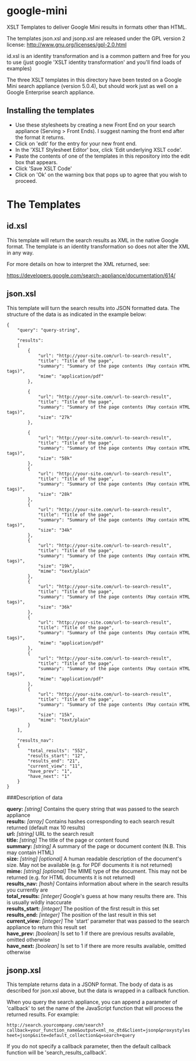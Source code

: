 google-mini
===========

XSLT Templates to deliver Google Mini results in formats other than HTML.
    
The templates json.xsl and jsonp.xsl are released under the GPL version 2 license: http://www.gnu.org/licenses/gpl-2.0.html

id.xsl is an identity transformation and is a common pattern and free for you to use (just google 'XSLT identity transformation' and you'll find loads of examples)

The three XSLT templates in this directory have been tested on a Google Mini search appliance (version 5.0.4), but should work just as well on a Google Enterprise search appliance.

Installing the templates
------------------------

* Use these stylesheets by creating a new Front End on your search appliance (Serving > Front Ends). I suggest naming the front end after the format it returns.
* Click on 'edit' for the entry for your new front end.
* In the 'XSLT Stylesheet Editor' box, click 'Edit underlying XSLT code'.
* Paste the contents of one of the templates in this repository into the edit box that appears.
* Click 'Save XSLT Code'
* Click on 'Ok' on the warning box that pops up to agree that you wish to proceed.
    

The Templates
=============


id.xsl
-------
This template will return the search results as XML in the native Google format.
The template is an identity transformation so does not alter the XML in any way.
    
For more details on how to interpret the XML returned, see:

https://developers.google.com/search-appliance/documentation/614/
    
json.xsl
---------
This template will turn the search results into JSON formatted data. The structure of the data is as indicated in the example below:
    
  
    {
        "query": "query-string",
    
        "results":
        [
            {
                "url": "http://your-site.com/url-to-search-result",
                "title": "Title of the page",
                "summary": "Summary of the page contents (May contain HTML tags)",
                "mime": "application/pdf"
            },
    
            {
                "url": "http://your-site.com/url-to-search-result",
                "title": "Title of the page",
                "summary": "Summary of the page contents (May contain HTML tags)",
                "size": "27k"
            },
    
            {
                "url": "http://your-site.com/url-to-search-result",
                "title": "Title of the page",
                "summary": "Summary of the page contents (May contain HTML tags)",
                "size": "58k"
            },
            {
                "url": "http://your-site.com/url-to-search-result",
                "title": "Title of the page",
                "summary": "Summary of the page contents (May contain HTML tags)",
                "size": "28k"
            },
            {
                "url": "http://your-site.com/url-to-search-result",
                "title": "Title of the page",
                "summary": "Summary of the page contents (May contain HTML tags)",
                "size": "34k"
            },
            {
                "url": "http://your-site.com/url-to-search-result",
                "title": "Title of the page",
                "summary": "Summary of the page contents (May contain HTML tags)",
                "size": "19k",
                "mime": "text/plain"
            },
            {
                "url": "http://your-site.com/url-to-search-result",
                "title": "Title of the page",
                "summary": "Summary of the page contents (May contain HTML tags)",
                "size": "36k"
            },
            {
                "url": "http://your-site.com/url-to-search-result",
                "title": "Title of the page",
                "summary": "Summary of the page contents (May contain HTML tags)",
                "mime": "application/pdf"
            },
            {
                "url": "http://your-site.com/url-to-search-result",
                "title": "Title of the page",
                "summary": "Summary of the page contents (May contain HTML tags)",
                "mime": "application/pdf"
            },
            {
                "url": "http://your-site.com/url-to-search-result",
                "title": "Title of the page",
                "summary": "Summary of the page contents (May contain HTML tags)",
                "size": "15k",
                "mime": "text/plain"
            }
        ],
    
        "results_nav":
        {
            "total_results": "552",
            "results_start": "12",
            "results_end": "21",
            "current_view": "11",
            "have_prev": "1",
            "have_next": "1"
        }
    }


###Description of data

**query:** *[string]* Contains the query string that was passed to the search appliance  
**results:** *[array]* Contains hashes corresponding to each search result returned (default max 10 results)  
  **url:** *[string]* URL to the search result  
  **title:** *[string]* The title of the page or content found  
  **summary:** *[string]* A summary of the page or document content (N.B. This may contain HTML)  
  **size:** *[string]* *[optional]* A human readable description of the document's size. May not be available (e.g. for PDF documents it is not returned)  
  **mime:** *[string]* *[optional]* The MIME type of the document. This may not be returned (e.g. for HTML documents it is not returned)  
**results_nav:** *[hash]* Contains information about where in the search results you currently are  
  **total_results:** *[integer]* Google's guess at how many results there are. This is usually wildly inaccurate  
  **results_start:** *[integer]* The position of the first result in this set  
  **results_end:** *[integer]* The position of the last result in this set  
  **current_view:** *[integer]* The 'start' parameter that was passed to the search appliance to return this result set  
  **have_prev:** *[boolean]* Is set to 1 if there are previous results available, omitted otherwise  
  **have_next:** *[boolean]* Is set to 1 if there are more results available, omitted otherwise  
    


jsonp.xsl
----------
This template returns data in a JSONP format. The body of data is as described for json.xsl above, but the data is wrapped in a callback function.

When you query the search appliance, you can append a parameter of 'callback' to set the name of the JavaScript function that will process the returned results. For example:

`http://search.yourcompany.com/search?callback=your_function_name&output=xml_no_dtd&client=jsonp&proxystylesheet=jsonp&site=default_collection&q=search+query`

If you do not specify a callback parameter, then the default callback function will be 'search_results_callback'.

